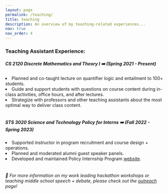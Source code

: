 ```yaml
---
layout: page
permalink: /teaching/
title: teaching
description: An overview of my teaching-related experiences...
nav: true
nav_order: 4
---
```


<h3>Teaching Assistant Experience:</h3>
<div>
<h5>CS 2120 Discrete Mathematics and Theory I ➡️ (Spring 2021 - Present)</h5>
<li>Planned and co-taught lecture on quantifier logic and entailment to 100+ students.</li>
<li>Guide and support students with questions on course content during in-class activities, office hours, and after lectures.</li>
<li>Strategize with professors and other teaching assistants about the most optimal way to deliver class content.</li>
</div>
<br/>
<div>
<h5>STS 3020 Science and Technology Policy for Interns ➡️ (Fall 2022 - Spring 2023)</h5>
<li>Supported instructor in program recruitment and course design + operations.</li>
<li>Planned and moderated alumni guest speaker panels.</li>
<li>Developed and maintained Policy Internship Program <a href='https://engineering.virginia.edu/future-undergrads/academics/policy-internship-program'>website</a>.</li>
</div>
<br>
<h6>🎤 For more information on my work leading hackathon workshops or teaching middle school speech + debate, please check out the <a href='/outreach'>outreach</a> page!</h6>
